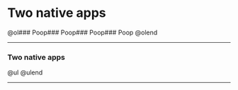 # Two native apps@ol### Poop### Poop### Poop### Poop@olend---### Two native apps@ul@ulend---